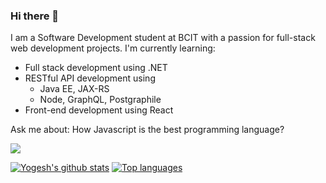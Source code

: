 ### Hi there 👋

I am a Software Development student at BCIT with a passion for full-stack web development projects.
I'm currently learning:
- Full stack development using .NET
- RESTful API development using 
  - Java EE, JAX-RS
  - Node, GraphQL, Postgraphile
- Front-end development using React

Ask me about: How Javascript is the best programming language?

![](https://komarev.com/ghpvc/?username=yogiduzit&color=ff0000)

[![Yogesh's github stats](https://github-readme-stats.vercel.app/api?username=yogiduzit&count_private=true&show_icons=true)](https://github.com/anuraghazra/github-readme-stats)
[![Top languages](https://github-readme-stats.vercel.app/api/top-langs/?username=yogiduzit&layout=compact&langs_count=10&exclude_repo=Ocean-Defenders&hide=html,coffeescript,scss,css,cmake)](https://github.com/anuraghazra/github-readme-stats)

<!--
**yogiduzit/yogiduzit** is a ✨ _special_ ✨ repository because its `README.md` (this file) appears on your GitHub profile.

Here are some ideas to get you started:

- 🔭 I’m currently working on ...
- 🌱 I’m currently learning ...
- 👯 I’m looking to collaborate on ...
- 🤔 I’m looking for help with ...
- 💬 Ask me about ...
- 📫 How to reach me: ...
- 😄 Pronouns: ...
- ⚡ Fun fact: ...
-->
